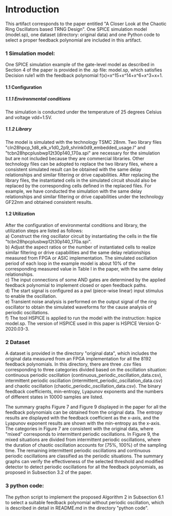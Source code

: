 Introduction
===

This artifact corresponds to the paper entitled "A Closer Look at the Chaotic Ring Oscillators based TRNG Design". One SPICE simulation model (model.sp), one dataset (directory: original data) and one Python code to select a proper feedback polynomial are included in this artifact. 

### 1  Simulation model:
One SPICE simulation example of the gate-level model as described in Section 4 of the paper is provided in the .sp file: model.sp, which satisfies Decision rule1 with the feedback polynomial f(x)=x^15+x^14+x^6+x^3+x+1.

#### 1.1  Configuration

##### 1.1.1  Environmental conditions
	
The simulation is conducted under the temperature of 25 degrees Celsius and voltage vdd=1.5V.

##### 1.1.2  Library
	
The model is simulated with the technology TSMC 28nm. Two library files "cln28hpcp_1d8_elk_v1d0_2p9_shrink0d9_embedded_usage.l" and "tcbn28hpcplusbwp12t30p140_170a.spi" are necessary for the simulation but are not included because they are commercial libraries. Other technology files can be adopted to replace the two library files, where a consistent simulated result can be obtained with the same delay relationships and similar filtering or drive capabilities. After replacing the library files, the instantiated cells in the simulated circuit should also be replaced by the corresponding cells defined in the replaced files. For example, we have conducted the simulation with the same delay relationships and similar filtering or drive capabilities under the technology GF22nm and obtained consistent results.

#### 1.2  Utilization

After the configuration of environmental conditions and library, the utilization steps are listed as follows:<br />
        a) Construct the ring oscillator circuit by instantiating the cells in the file "tcbn28hpcplusbwp12t30p140_170a.spi".<br />
	b) Adjust the aspect ratios or the number of instantiated cells to realize similar filtering or drive capabilities and the same delay relationships measured from FPGA or ASIC implementation. The simulated oscillation period of each loop in the example model is about 10% of the corresponding measured value in Table I in the paper, with the same delay relationships.<br />
	c) The input connections of some AND gates are determined by the applied feedback polynomial to implement closed or open feedback paths.<br />
	d) The start signal is configured as a pwl (piece-wise linear) input stimulus to enable the oscillation.<br />
	e) Transient noise analysis is performed on the output signal of the ring oscillator to obtain the simulated waveforms for the cause analysis of periodic oscillations.<br />
	f) The tool HSPICE is applied to run the model with the instruction: hspice model.sp. The version of HSPICE used in this paper is HSPICE Version Q-2020.03-3.
	
### 2  Dataset

A dataset is provided in the directory "original data", which includes the original data measured from an FPGA implementation for all the 8192 feedback polynomials. In this directory, there are three .csv files corresponding to three categories divided based on the oscillation situation: continuous periodic oscillation (continuous_periodic_oscillation_data.csv), intermittent periodic oscillation (intermittent_periodic_oscillation_data.csv) and chaotic oscillation (chaotic_periodic_oscillation_data.csv). The binary feedback coefficients, min-entropy, Lyapunov exponents and the numbers of different states in 10000 samples are listed.

The summary graphs Figure 7 and Figure 9 displayed in the paper for all the feedback polynomials can be obtained from the original data. The entropy results are displayed with the feedback coefficient as the x-axis, and the Lyapunov exponent results are shown with the min-entropy as the x-axis. The categories in Figure 7 are consistent with the original data, where "mixed" corresponds to intermittent periodic oscillations. In Figure 9, the mixed situations are divided from intermittent periodic oscillations, where the duration of chaotic oscillation accounts for [75%, 100%) of the sampling time. The remaining intermittent periodic oscillations and continuous periodic oscillations are classified as the periodic situations. The summary graphs can verify the effectiveness of the selected threshold and modified detector to detect periodic oscillations for all the feedback polynomials, as proposed in Subsection 3.2 of the paper.

### 3  python code:
The python script to implement the proposed Algorithm 2 in Subsection 6.1 to select a suitable feedback polynomial without periodic oscillation, which is described in detail in README.md in the directory "python code".


